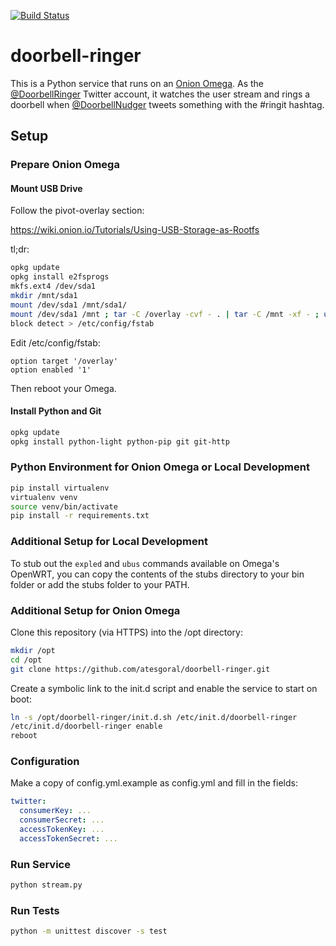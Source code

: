 [![Build Status](https://travis-ci.org/atesgoral/doorbell-ringer.svg?branch=master)](https://travis-ci.org/atesgoral/doorbell-ringer)

# doorbell-ringer
This is a Python service that runs on an [Onion Omega](https://onion.io/omega). As the [@DoorbellRinger](https://twitter.com/DoorbellRinger) Twitter account, it watches the user stream and rings a doorbell when [@DoorbellNudger](https://twitter.com/DoorbellNudger) tweets something with the #ringit hashtag.

## Setup

### Prepare Onion Omega

#### Mount USB Drive

Follow the pivot-overlay section:

https://wiki.onion.io/Tutorials/Using-USB-Storage-as-Rootfs

tl;dr:

```sh
opkg update
opkg install e2fsprogs
mkfs.ext4 /dev/sda1
mkdir /mnt/sda1
mount /dev/sda1 /mnt/sda1/
mount /dev/sda1 /mnt ; tar -C /overlay -cvf - . | tar -C /mnt -xf - ; umount /mnt
block detect > /etc/config/fstab
```
Edit /etc/config/fstab:

```
option target '/overlay'
option enabled '1'
```

Then reboot your Omega.

#### Install Python and Git

```sh
opkg update
opkg install python-light python-pip git git-http
```

### Python Environment for Onion Omega or Local Development

```sh
pip install virtualenv
virtualenv venv
source venv/bin/activate
pip install -r requirements.txt
```

### Additional Setup for Local Development

To stub out the `expled` and `ubus` commands available on Omega's OpenWRT, you can copy the contents of the stubs directory to your bin folder or add the stubs folder to your PATH.

### Additional Setup for Onion Omega

Clone this repository (via HTTPS) into the /opt directory:

```sh
mkdir /opt
cd /opt
git clone https://github.com/atesgoral/doorbell-ringer.git
```

Create a symbolic link to the init.d script and enable the service to start on boot:

```sh
ln -s /opt/doorbell-ringer/init.d.sh /etc/init.d/doorbell-ringer
/etc/init.d/doorbell-ringer enable
reboot
```
### Configuration

Make a copy of config.yml.example as config.yml and fill in the fields:

```yml
twitter:
  consumerKey: ...
  consumerSecret: ...
  accessTokenKey: ...
  accessTokenSecret: ...
```

### Run Service

```sh
python stream.py
```

### Run Tests

```sh
python -m unittest discover -s test
```
